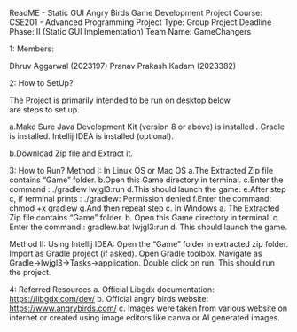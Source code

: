 ReadME - Static GUI
Angry Birds Game Development Project
Course: CSE201 - Advanced Programming
Project Type: Group Project
Deadline Phase: II (Static GUI Implementation)
Team Name: GameChangers


1: Members:

Dhruv Aggarwal (2023197)
Pranav Prakash Kadam (2023382)

2: How to SetUp? 

The Project is primarily intended to be run on desktop,below  
are steps to set up.	

  a.Make Sure 
      Java Development Kit (version 8 or above) is installed .
      Gradle is installed.
      Intellij IDEA is installed (optional).

  b.Download Zip file and Extract it.

3: How to Run?
	Method I:
      In Linux OS or Mac OS	
          a.The Extracted Zip file contains “Game” folder.
          b.Open this Game directory in terminal.
          c.Enter the command :   ./gradlew lwjgl3:run
          d.This should launch the game.
          e.After step c, if terminal  prints :  ./gradlew: Permission denied
			    f.Enter the command: chmod +x gradlew
		      g.And then repeat step c.
	    In Windows
		      a. The Extracted Zip file contains “Game” folder.
          b. Open this Game directory in terminal.
          c. Enter the command :   gradlew.bat lwjgl3:run
          d. This should launch the game.


  Method II:
	    Using Intellij IDEA:
          Open the “Game” folder in extracted zip folder.
          Import as Gradle project (if asked).
          Open Gradle toolbox.
          Navigate as Gradle->lwjgl3->Tasks->application.
          Double click on run.
          This should run the project.

4: Referred Resources
	  a. Official Libgdx documentation: https://libgdx.com/dev/
    b. Official angry birds website: https://www.angrybirds.com/
	  c. Images were taken from various website on internet 
    or created using image editors like canva or AI 
    generated images.


		
 
 


	






	

